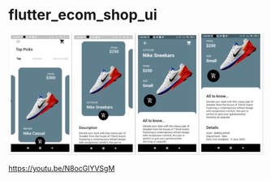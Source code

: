 # flutter_ecom_shop_ui

![output image](https://github.com/Shubham-Narkhede/flutter_ecom_shop_ui/blob/master/assets/ecom_output.png)

https://youtu.be/N8ocGlYVSgM
